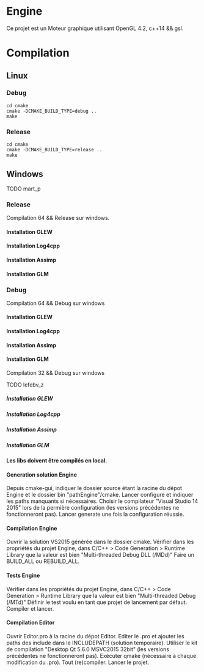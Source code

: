 # Engine

Ce projet est un Moteur graphique utilisant OpenGL 4.2, c++14 && gsl.

# Compilation

## Linux


### Debug

```shell
cd cmake
cmake -DCMAKE_BUILD_TYPE=debug ..
make
```

### Release

```shell
cd cmake
cmake -DCMAKE_BUILD_TYPE=release ..
make
```

## Windows

TODO mart_p

### Release

Compilation 64 && Release sur windows.

#### Installation GLEW


#### Installation Log4cpp


#### Installation Assimp


#### Installation GLM

### Debug

Compilation 64 && Debug sur windows

#### Installation GLEW


#### Installation Log4cpp


#### Installation Assimp


#### Installation GLM


Compilation 32 && Debug sur windows

TODO lefebv_z
##### Installation GLEW
##### Installation Log4cpp
##### Installation Assimp
##### Installation GLM

#### Les libs doivent être compilés en local.


#### Generation solution Engine

Depuis cmake-gui, indiquer le dossier source étant la racine du dépot Engine
	et le dossier bin "pathEngine"/cmake.
Lancer configure et indiquer les paths manquants si nécessaires.
Choisir le compilateur "Visual Studio 14 2015" lors de la permière configuration
	(les versions précédentes ne fonctionneront pas).
Lancer generate une fois la configuration réussie.

#### Compilation Engine

Ouvrir la solution VS2015 générée dans le dossier cmake.
Vérifier dans les propriétés du projet Engine, dans C/C++ > Code Generation > Runtime Library
	que la valeur est bien "Multi-threaded Debug DLL (/MDd)"
Faire un BUILD_ALL ou REBUILD_ALL.

#### Tests Engine

Vérifier dans les propriétés du projet Engine, dans C/C++ > Code Generation > Runtime Library
	que la valeur est bien "Multi-threaded Debug (/MTd)"
Définir le test voulu en tant que projet de lancement par défaut.
Compiler et lancer.

#### Compilation Editor

Ouvrir Editor.pro à la racine du dépot Editor.
Editer le .pro et ajouter les paths des include dans le INCLUDEPATH (solution temporaire).
Utiliser le kit de compilation "Desktop Qt 5.6.0 MSVC2015 32bit"
	(les versions précédentes ne fonctionneront pas).
Exécuter qmake (nécessaire à chaque modification du .pro).
Tout (re)compiler.
Lancer le projet.

	
	